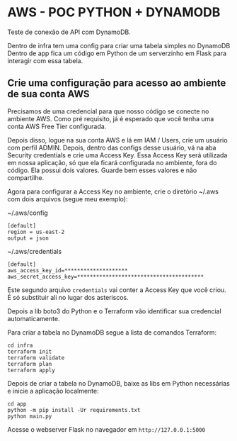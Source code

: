 # AWS - POC PYTHON + DYNAMODB

Teste de conexão de API com DynamoDB.

Dentro de infra tem uma config para criar uma tabela simples no DynamoDB
Dentro de app fica um código em Python de um serverzinho em Flask para interagir com essa tabela.

## Crie uma configuração para acesso ao ambiente de sua conta AWS

Precisamos de uma credencial para que nosso código se conecte no ambiente AWS.
Como pré requisito, já é esperado que você tenha uma conta AWS Free Tier configurada.

Depois disso, logue na sua conta AWS e lá em IAM / Users, crie um usuário com perfil ADMIN.
Depois, dentro das configs desse usuário, vá na aba Security credentials e crie uma Access Key.
Essa Access Key será utilizada em nossa aplicação, só que ela ficará configurada no ambiente, fora do código.
Ela possui dois valores. Guarde bem esses valores e não compartilhe.

Agora para configurar a Access Key no ambiente, crie o diretório ~/.aws com dois arquivos (segue meu exemplo):

~/.aws/config
```
[default]
region = us-east-2
output = json
```

~/.aws/credentials
```
[default]
aws_access_key_id=********************
aws_secret_access_key=****************************************
```

Este segundo arquivo `credentials` vai conter a Access Key que você criou. É só substituir ali no lugar dos asteriscos.

Depois a lib boto3 do Python e o Terraform vão identificar sua credencial automaticamente.

Para criar a tabela no DynamoDB segue a lista de comandos Terraform:

```
cd infra
terraform init
terraform validate
terraform plan
terraform apply
```

Depois de criar a tabela no DynamoDB, baixe as libs em Python necessárias e inicie a aplicação localmente:

```
cd app
python -m pip install -Ur requirements.txt
python main.py
```
Acesse o webserver Flask no navegador em `http://127.0.0.1:5000`